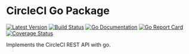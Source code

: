 # CircleCI Go Package

[![Latest Version](http://img.shields.io/github/release/mtchavez/circlecigo.svg?style=flat-square)](https://github.com/mtchavez/circlecigo/releases)
[![Build Status](https://travis-ci.org/mtchavez/circlecigo.svg?branch=master)](https://travis-ci.org/mtchavez/circlecigo)
[![Go Documentation](http://img.shields.io/badge/go-documentation-blue.svg?style=flat-square)](http://godoc.org/github.com/mtchavez/circlecigo)
[![Go Report Card](https://goreportcard.com/badge/github.com/mtchavez/circlecigo)](https://goreportcard.com/report/github.com/mtchavez/circlecigo)
[![Coverage Status](https://coveralls.io/repos/github/mtchavez/circlecigo/badge.svg?branch=master)](https://coveralls.io/github/mtchavez/circlecigo?branch=master)

Implements the CircleCI REST API with go.


